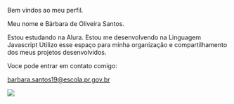 Bem vindos ao meu perfil.

Meu nome e Bárbara de Oliveira Santos.

Estou estudando na Alura.
Estou me desenvolvendo na Linguagem Javascript
Utilizo esse espaço para minha organização e compartilhamento dos meus projetos desenvolvidos. 

Voce pode entrar em contato comigo:

barbara.santos19@escola.pr.gov.br

![](https://media.giphy.com/media/tHufwMDTUi20E/giphy.gif?cid=790b7611visw83afxsnwjkh90v78ane4t67zx6bdp9sm45bk&ep=v1_gifs_trending&rid=giphy.gif&ct=g)
